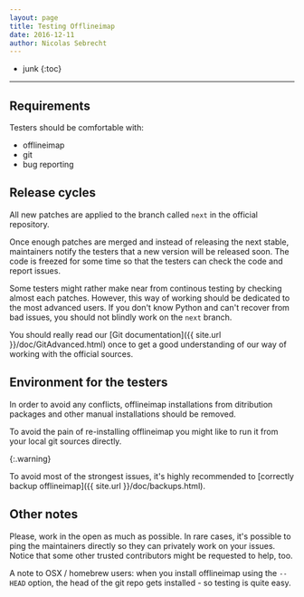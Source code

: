 ```yaml
---
layout: page
title: Testing Offlineimap
date: 2016-12-11
author: Nicolas Sebrecht
---
```



* junk
{:toc}

---


## Requirements

Testers should be comfortable with:

- offlineimap
- git
- bug reporting

## Release cycles

All new patches are applied to the branch called `next` in the official
repository.

Once enough patches are merged and instead of releasing the next stable,
maintainers notify the testers that a new version will be released soon.  The
code is freezed for some time so that the testers can check the code and report
issues.

Some testers might rather make near from continous testing by checking almost
each patches. However, this way of working should be dedicated to the most
advanced users. If you don't know Python and can't recover from bad issues, you
should not blindly work on the `next` branch.

You should really read our [Git documentation]({{ site.url
}}/doc/GitAdvanced.html) once to get a good understanding of our way of working
with the official sources.


## Environment for the testers

In order to avoid any conflicts, offlineimap installations from ditribution
packages and other manual installations should be removed.

To avoid the pain of re-installing offlineimap you might like to run it from
your local git sources directly.

{:.warning}

To avoid most of the strongest issues, it's highly recommended to [correctly
backup offlineimap]({{ site.url }}/doc/backups.html).


## Other notes

Please, work in the open as much as possible. In rare cases, it's possible to
ping the maintainers directly so they can privately work on your issues. Notice
that some other trusted contributors might be requested to help, too.

A note to OSX / homebrew users: when you install offlineimap using the `--HEAD`
option, the head of the git repo gets installed - so testing is quite easy.


<!--
vim: expandtab ts=2 :
-->
